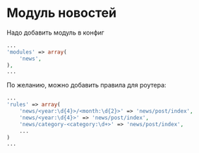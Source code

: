 # Модуль новостей

Надо добавить модуль в конфиг
```php
...    
'modules' => array(
    'news',
),
...
```

По желанию, можно добавить правила для роутера:
```php
...
'rules' => array(
    'news/<year:\d{4}>/<month:\d{2}>' => 'news/post/index',  
    'news/<year:\d{4}>' => 'news/post/index',
    'news/category-<category:\d+>' => 'news/post/index',     
    ...
)
...
```